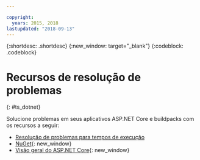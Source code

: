 ```yaml
---

copyright:
  years: 2015, 2018
lastupdated: "2018-09-13"
---
```


{:shortdesc: .shortdesc}
{:new_window: target="_blank"}
{:codeblock: .codeblock}

# Recursos de resolução de problemas
{: #ts_dotnet}

Solucione problemas em seus aplicativos ASP.NET Core e buildpacks com os recursos a seguir:

* [Resolução de problemas para tempos de execução](../common/ts_runtimes.html#runtimes)
* [NuGet](https://docs.nuget.org/Consume/Overview){: new_window}
* [Visão geral do ASP.NET Core](http://docs.asp.net/en/latest/conceptual-overview/aspnet.html){: new_window}
